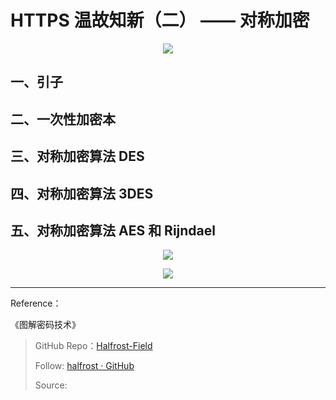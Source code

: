 # HTTPS 温故知新（二） —— 对称加密


<p align='center'>
<img src='https://img.halfrost.com/Blog/ArticleImage/96_0.png'>
</p>


## 一、引子



## 二、一次性加密本


## 三、对称加密算法 DES



## 四、对称加密算法 3DES


## 五、对称加密算法 AES 和 Rijndael



<p align='center'>
<img src='../images/https_guide.png'>
</p>


<p align='center'>
<img src='../images/http_https.png'>
</p>

------------------------------------------------------

Reference：
  
《图解密码技术》      


> GitHub Repo：[Halfrost-Field](HTTPS://github.com/halfrost/Halfrost-Field)
> 
> Follow: [halfrost · GitHub](HTTPS://github.com/halfrost)
>
> Source: []()